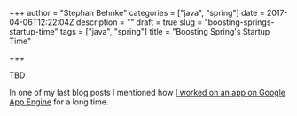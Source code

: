 +++
author = "Stephan Behnke"
categories = ["java", "spring"]
date = 2017-04-06T12:22:04Z
description = ""
draft = true
slug = "boosting-springs-startup-time"
tags = ["java", "spring"]
title = "Boosting Spring's Startup Time"

+++

TBD

In one of my last blog posts I mentioned how [I worked on an app on Google App Engine](https://blog.stephanbehnke.com/3-years-on-google-app-engine-an-epic-review/) for a long time.